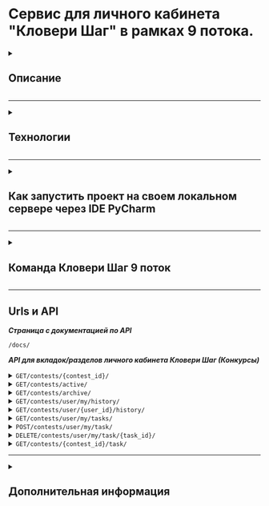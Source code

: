 # Сервис для личного кабинета "Кловери Шаг" в рамках 9 потока.

<details>
<summary>

## Описание

</summary>

***Кловери.Шаг в будущем – полностью автоматизированная платформа для взаимодействия заказчика и исполнителя
с использованием механик геймификации***

</details>

___

<details>
<summary>

## Технологии

</summary>

### Backend

<img src="https://img.shields.io/badge/-Django--Rest--Framework-44B78B?style=flat-square&logo=django&logoColor=ffffff" alt="Django Rest Framework">
<img src="https://img.shields.io/badge/-Swagger-85EA2D?style=flat-square&logo=swagger&logoColor=00000" alt="Swagger">

### Tools

<img src="https://img.shields.io/badge/-PyCharm-21D789?style=flat-square&logo=pycharm&logoColor=ffffff" alt="PyCharm">

<img src="https://img.shields.io/badge/-Git-005033?style=flat-square&logo=git" alt="Git">

<img src="https://img.shields.io/badge/-Git-464646?style=flat-square&logo=git" alt="Git">

<img src="https://img.shields.io/badge/-GitLab-FC6D26?style=flat-square&logo=gitlab&logoColor=ffffff" alt="GitLab">

### Containerization

<img src="https://img.shields.io/badge/-Docker-2496ED?style=flat-square&logo=docker&logoColor=ffffff" alt="Docker">
<img src="https://img.shields.io/badge/-Docker--Compose-2496ED?style=flat-square&logo=docker&logoColor=ffffff" alt="Docker Compose">
<img src="https://img.shields.io/badge/-Nginx-009639?style=flat-square&logo=nginx&logoColor=ffffff" alt="Nginx">

### QA

<img src="https://img.shields.io/badge/-Postman-FF6C37?style=flat-square&logo=postman&logoColor=ffffff" alt="Postman">
<img src="https://img.shields.io/badge/-PyTest-0A9EDC?style=flat-square&logo=pytest&logoColor=ffffff" alt="PyTest">

</details>

___

<details>
<summary>

## Как запустить проект на своем локальном сервере через IDE PyCharm

</summary>

### 1. Клонирование репозитория

```
git clone https://git.infra.cloveri.com/cloveri.start/step/step_latest.git
```

### 2. Создание виртуального окружения

```
python -m venv venv - для Windows
sudo apt-get install -y python3-venv - для Linux
```

### 3. Активирование виртуального окружение

```
venv\scripts\activate  - для Windows
venv/bin/activate - для Linux
```

### 4. Установка переменных окружения

***В корне проекта заполняем файл .env.example и переименовываем его в .env или просто создаём файл .env и
заполняем его.***

```
SECRET_KEY='секретный ключ'
DEBUG=0

DJANGO_ALLOWED_HOSTS=api.step.skroy.ru 127.0.0.1
DJANGO_CORS_ALLOWED_ORIGINS=http://127.0.0.1:3000 https://step.skroy.ru

BASE_URL=https://api.beta.raida-dev.ru
USER_RAIDA=лоин райды
PASSWD_RAIDA=пароль райды
NODE_ID=4fc9986b-d03b-4801-a672-a191c941e17c

# TOKEN
ACCESS_TOKEN_PUBLIC_KEY=-----BEGIN PUBLIC KEY-----\nMIICIjANBgkqhkiG9w0BAQEFAAOCAg8AMIICCgKCAgEAwwP2xW8sTF63kyi75Esy\nJd5+ENBZifoOwFz5JTjXRP0yg/feRIR1F3EJ3NMQy7uXXuTCL09wAKBcqxjilXhS\nXLNpBFOZV2ESs3vqAwLL/xN25QWQMUzvCWwVcU3CKrIgDTtcYeyj0xnGjpO9cB8W\nBdtkloxOAXjZaqQ8WLLHtkp2bc34kp4vivFwR8o21v2oeVsINH0eb5Ci8jCDKs6U\nh4Yml6EsRAlKVMJYOsgWm3J9TkbKCvpgl5XcTYCyVdQMRlcmFyF2mG90nyo0tv13\n6oxqGPP7GKozYWIQ1wAprhWPYf13m8/Agvw5bLJknybUO77rVaVM+hq4ASXNMY+j\nyhFfO/OYPZOkfLdmu1UhbIXwy1cHWbk9F6MWPF7fgU/mNVgUlibmUh+zEqdjB/Hx\nCfQPnKFEmmsQhZiLMfcEOY15OTnm9UoM8K0xZQpCM4Hj6v/LVeQnyddeudIgAa0H\nEBH0AqEynXBiJUPDMlp17rJLQsWh03fmTq8W+t41sVk8N1MXJ8dndix7JrRYI9Zx\nMR6aNehyXLCxZfw7Hpr8J5AeMNEBMogkQo83hE0DNURcr/l09pYDu4kxhuzSc1DV\nLKFYpt7G4ZxVDjYY6v8045y5UBdge4KovZjagSmOK/rraWTRyNtPSqqrH0YIlSWi\nCn5sN6gYwyFEYl3uUiTBJScCAwEAAQ==\n-----END PUBLIC KEY-----

JWT_ALGORITHM=RS256


# ID Конкурсов
PROCESS_CONTESTS_ID ='9e57ac56-9ce8-43fe-a725-d6eb6cb3758b'
PROCESS_PARTICIPATION_CONTEST_ID ='eb63f559-62b1-4666-94a4-2ecdc928bdef'
PROCESS_DOCONTESTS_ID=eb63f559-62b1-4666-94a4-2ecdc928bdef

# ID Статусов конкурса
STATUS_ID_NEW='fe5c453a-0249-4b22-980e-c66a76ad78a9'
STATUS_ID_REJECTION='678228a5-cade-451e-bd76-33df0e0875e9'
STATUS_ID_SUM_RESULTS='ab7d8f83-386e-4613-a062-99162356e7ad'
STATUS_ID_VOTING='a1b783c5-2dad-4338-98a8-0a6dfdb74f02'
STATUS_ID_ACCEPTANCE_WORKS='090e4125-f716-4427-a0a2-3e8e4655ae4d'
STATUS_ID_DONE='6c419c06-06fd-43c3-85ee-2f58110db712'
STATUS_ID_ACCEPTANCE_WORKS_DONE='0db1196c-c03f-4d5b-a422-f15a94f7dba4'
STATUS_ID_NO_WINNER='2267301e-6b6b-4f67-9e8d-65d2c6c9c05e'

# ID Статусов участия в конкурсе
STATUS_ID_TASK_COMPLETED='b9d7d6d4-e22e-4aa1-bf2d-35cdfcb94a2d'

STEP_SERVICE_MAIN_PORT=8001
STEP_SERVICE_MAIN_IMAGE=docker.infra.cloveri.com/cloveri.start/step/step/stage:latest

LANGUAGE_CODE=ru
TIME_ZONE=Europe/Moscow

```

### 5. Установка зависимостей

```
pip install -r requirements.txt
```

### 6. Запуск сервиса

```
python manage.py runserver
```

</details>

___

<details>
<summary>

## Команда Кловери Шаг 9 поток

</summary>

| № | ФИО                | Должность           | Никнейм в телеграмме | Ссылка на проекты               |
|---|--------------------|---------------------|----------------------|---------------------------------|
| 1 | Филипенко Виктория | Заказчик, дизайнер  | @up2fika             |                                 |
| 2 | Зайцев Антон       | Backend разработчик | @BlackMarvel         | https://github.com/Hashtagich   |
| 3 | Алехина Ольга      | Backend разработчик | @olik_al             | https://github.com/OlgaAlekhina |
| 4 | Спащенко Регина    | QA                  | @Sp_R_G              | https://github.com/SpaRegina    |

</details>

___

## Urls и API

***Страница с документацией по API***

<code>/docs/</code>

***API для вкладок/разделов личного кабинета Кловери Шаг (Конкурсы)***
<details>
<summary><code>GET/contests/{contest_id}/</code></summary>

*Получение данных конкретного конкурса по его id*

```
{
  "detail": {
    "code": "string",
    "message": "string"
  },
  "data": {
    "id": "3fa85f64-5717-4562-b3fc-2c963f66afa6",
    "title": "string",
    "description": "string",
    "created_at": "2024-12-04",
    "status_id": "3fa85f64-5717-4562-b3fc-2c963f66afa6",
    "status_name": "string",
    "deadline": "2024-12-04",
    "award": "string",
    "profession": "string",
    "category": "string",
    "attachments": {
      "id": "string",
      "name": "string"
    }
  },
  "info": {
    "api_version": "string",
    "count": 0
  }
}
```

</details>

<details>
<summary><code>GET/contests/active/</code></summary>

*Получение списка всех конкурсов со статусом Прием работ. Вкладка/раздел Активные конкурсы.*

```
{
  "detail": {
    "code": "string",
    "message": "string"
  },
  "data": [
    {
      "id": "3fa85f64-5717-4562-b3fc-2c963f66afa6",
      "description": "string",
      "status": "string",
      "deadline": "2024-12-05",
      "award": "string",
      "brief": "string",
      "title": "string",
      "konkurs_category": "string"
    }
  ],
  "info": {
    "api_version": "string",
    "count": 0
  }
}
```

</details>


<details>
<summary><code>GET/contests/archive/</code></summary>

*Получение списка всех конкурсов со статусом Завершен и Победитель не выбран. Вкладка/раздел Архив конкурсов.*

```
{
  "detail": {
    "code": "string",
    "message": "string"
  },
  "data": [
    {
      "id": "3fa85f64-5717-4562-b3fc-2c963f66afa6",
      "description": "string",
      "status": "string",
      "deadline": "2024-12-05",
      "award": "string",
      "brief": "string",
      "title": "string",
      "konkurs_category": "string"
    }
  ],
  "info": {
    "api_version": "string",
    "count": 0
  }
}
```

</details>


<details>
<summary><code>GET/contests/user/my/history/</code></summary>

*Получение списка всех завершенных конкурсов, где пользователя участвовал. Вкладка/раздел История участия.*

```
{
  "detail": {
    "code": "OK",
    "message": "Получение списка всех конкурсов со статусом Завершен. Для раздела история участия."
  },
  "data": [
    {
      "id": "e2ccc043-2558-4bd1-872e-4df6cf7b5256",
      "title": "Супер-конкурс",
      "created_at": "06 November 2024",
      "deadline": "28 November 2024",
      "solution_link": "test_link",
      "attachments": {
        "id": "ce063f59-e352-4da9-939f-253644619eb4",
        "name": "f6e3f9a9-79ea-4859-82ea-b1721bff0c70-cat.jpg",
        "url": "media/4fc9986b-d03b-4801-a672-a191c941e17c/f6e3f9a9-79ea-4859-82ea-b1721bff0c70-cat.jpg",
        "content_type": "image/jpeg"
      }
    }
  ],
  "info": {
    "api_version": "0.0.1",
    "count": 1
  }
}
```

</details>

<details>
<summary><code>GET/contests/user/{user_id}/history/</code></summary>

*Получение списка всех завершенных конкурсов конкретного участника, где тот участвовал.*

```
{
  "detail": {
    "code": "OK",
    "message": "Получение списка всех конкурсов со статусом Завершен. Для раздела история участия."
  },
  "data": [
    {
      "id": "e2ccc043-2558-4bd1-872e-4df6cf7b5256",
      "title": "Супер-конкурс",
      "created_at": "06 November 2024",
      "deadline": "28 November 2024",
      "solution_link": "test_link",
      "attachments": {
        "id": "ce063f59-e352-4da9-939f-253644619eb4",
        "name": "f6e3f9a9-79ea-4859-82ea-b1721bff0c70-cat.jpg",
        "url": "media/4fc9986b-d03b-4801-a672-a191c941e17c/f6e3f9a9-79ea-4859-82ea-b1721bff0c70-cat.jpg",
        "content_type": "image/jpeg"
      }
    }
  ],
  "info": {
    "api_version": "0.0.1",
    "count": 1
  }
}
```

</details>


<details>
<summary><code>GET/contests/user/my/tasks/</code></summary>

*Получение списка всех заданий пользователя. Вкладка/раздел Мои задания.*

```
{
  "detail": {
    "code": "string",
    "message": "string"
  },
  "data": [
    {
      "id": "3fa85f64-5717-4562-b3fc-2c963f66afa6",
      "title": "string",
      "description": "string",
      "status_id": "3fa85f64-5717-4562-b3fc-2c963f66afa6",
      "status_name": "string",
      "deadline": "2024-12-11",
      "award": "string",
      "brief": "string",
      "profession": "string",
      "projects": "string",
      "konkurs_category": "string",
      "application_status": {
        "application_id": "3fa85f64-5717-4562-b3fc-2c963f66afa6",
        "application_status": {
          "code": "string",
          "message": "string"
        },
        "solution_link": "string"
      }
    }
  ],
  "info": {
    "api_version": "string",
    "count": 0
  }
}
```

</details>

<details>
<summary><code>POST/contests/user/my/task/</code></summary>

*Создание задачи для участия в конкурсе*

```
{
  "detail": {
    "code": "string",
    "message": "string"
  },
  "data": {
    "task_id": "3fa85f64-5717-4562-b3fc-2c963f66afa6",
    "status": "string",
    "contest_id": "3fa85f64-5717-4562-b3fc-2c963f66afa6",
    "user_id": "3fa85f64-5717-4562-b3fc-2c963f66afa6"
  },
  "info": {
    "api_version": "string",
    "count": 0
  }
}
```

</details>

<details>
<summary><code>DELETE/contests/user/my/task/{task_id}/</code></summary>

*Отказ от участия в конкурсе: изменение статуса заявки на 'Отказ'*

```
{
  "detail": {
    "code": "string",
    "message": "string"
  },
  "info": {
    "api_version": "string",
    "count": 0
  }
}
```

</details>

<details>
<summary><code>GET/contests/{contest_id}/task/</code></summary>

*Получение списка задач/участий в конкурсах по переданным статусам/у в рамках конкретного конкурса<br>
Пример запроса по одному статусу {url}/contests/{contest_id}/task/?status={status_id1}<br>
Пример запроса по двум статусам {url}/contests/{contest_id}/task/?status={status_id1}&status={status_id2}*

```
{
  "detail": {
    "code": "string",
    "message": "string"
  },
  "data": [
    {
      "id": "3fa85f64-5717-4562-b3fc-2c963f66afa6",
      "title": "string",
      "description": "string",
      "status_id": "3fa85f64-5717-4562-b3fc-2c963f66afa6",
      "status_name": "string",
      "deadline": "2024-12-11",
      "award": "string",
      "brief": "string",
      "projects": "string",
      "konkurs_category": "string"
    }
  ],
  "info": {
    "api_version": "string",
    "count": 0
  }
}
```

</details>

___

<details>
<summary>

## Дополнительная информация

</summary>

+ ***Дизайн в Figma — https://www.figma.com/design/3r9HwWIEHWElYElRLtc8Gq/ЛК-Кловери.Шаг?node-id=0-1***
+ ***Документация по стажировке 9 потока — https://drive.google.com/drive/folders/1xQej-LEGexAl7P4fzTCJnw2Gl4MeS1T-***

</details>
